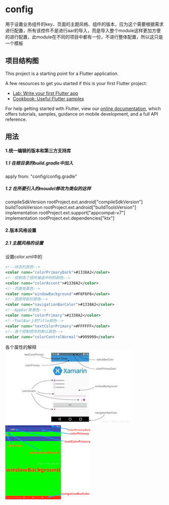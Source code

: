 # config

用于设置业务组件的key、页面的主题风格、组件的版本，应为这个需要根据需求进行配置，所有该控件不是进行aar的导入，而是导入整个module这样更加方便的进行配置，此module在不同的项目中都有一份，不进行整体配置，所以这只是一个模板

## 项目结构图

This project is a starting point for a Flutter application.

A few resources to get you started if this is your first Flutter project:

- [Lab: Write your first Flutter app](https://flutter.dev/docs/get-started/codelab)
- [Cookbook: Useful Flutter samples](https://flutter.dev/docs/cookbook)

For help getting started with Flutter, view our
[online documentation](https://flutter.dev/docs), which offers tutorials,
samples, guidance on mobile development, and a full API reference.

## 用法
#### 1.统一编辑的版本和第三方支持库
##### 1.1 在根目录的build.gradle中加入
apply from: "config/config.gradle"
##### 1.2 在所要引入的moudel修改为类似的这样
compileSdkVersion rootProject.ext.android["compileSdkVersion"]  
buildToolsVersion rootProject.ext.android["buildToolsVersion"]  
implementation rootProject.ext.support["appcompat-v7"]  
implementation rootProject.ext.dependencies["ktx"]

#### 2.版本风格设置
##### 2.1 主题风格的设置
设置color.xml中的 
```xml
<!--状态栏颜色-->
<color name="colorPrimaryDark">#1338A2</color>
<!--控制各个控件被选中时的颜色-->
<color name="colorAccent">#1338A2</color>
<!--页面背景色-->
<color name="windowBackground">#F6F6F6</color>
<!--底部导航栏颜色-->
<color name="navigationBarColor">#1338A2</color>
<!--Appbar背景色-->
<color name="colorPrimary">#1338A2</color>
<!--ToolBar上的Title颜色-->
<color name="textColorPrimary">#FFFFFF</color>
<!--各个控制控件的默认颜色-->
<color name="colorControlNormal">#999999</color>
```
各个属性的解释  
![alt statusBarColor](https://raw.githubusercontent.com/commentAndroid/Config/master/image/statusBarColor.jpeg)![alt textColorPrimary](https://raw.githubusercontent.com/commentAndroid/Config/master/image/textColorPrimary.png)


















